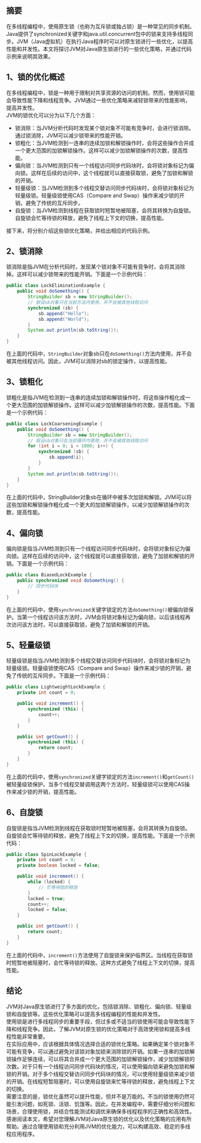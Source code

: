 <a name="WnW3z"></a>
## 摘要
在多线程编程中，使用原生锁（也称为互斥锁或独占锁）是一种常见的同步机制。Java提供了synchronized关键字和java.util.concurrent包中的锁来支持多线程同步。JVM（Java虚拟机）在执行Java程序时可以对原生锁进行一些优化，以提高性能和并发性。本文将探讨JVM对Java原生锁进行的一些优化策略，并通过代码示例来说明其效果。
<a name="gokug"></a>
## 1、锁的优化概述
在多线程编程中，锁是一种用于限制对共享资源的访问的机制。然而，使用锁可能会导致性能下降和线程竞争。JVM通过一些优化策略来减轻锁带来的性能影响，提高并发性。<br />JVM的锁优化可以分为以下几个方面：

- 锁消除：当JVM分析代码时发现某个锁对象不可能有竞争时，会进行锁消除。通过锁消除，JVM可以减少锁带来的性能开销。
- 锁粗化：当JVM检测到一连串的连续加锁和解锁操作时，会将这些操作合并成一个更大范围的加锁解锁操作。这样可以减少加锁解锁操作的次数，提高性能。
- 偏向锁：当JVM检测到只有一个线程访问同步代码块时，会将锁对象标记为偏向锁。这样在后续的访问中，这个线程就可以直接获取锁，避免了加锁和解锁的开销。
- 轻量级锁：当JVM检测到多个线程交替访问同步代码块时，会将锁对象标记为轻量级锁。轻量级锁使用CAS（Compare and Swap）操作来减少锁的开销，避免了传统的互斥同步。
- 自旋锁：当JVM检测到线程在获取锁时短暂地被阻塞，会将其转换为自旋锁。自旋锁会忙等待锁的释放，避免了线程上下文的切换，提高性能。

接下来，将分别介绍这些锁优化策略，并给出相应的代码示例。
<a name="CFQnh"></a>
## 2、锁消除
锁消除是指JVM在分析代码时，发现某个锁对象不可能有竞争时，会将其消除掉。这样可以减少锁带来的性能开销。下面是一个示例代码：
```java
public class LockEliminationExample {
    public void doSomething() {
        StringBuilder sb = new StringBuilder();
        // 假设sb对象只在当前方法内使用，并不会被其他线程访问
        synchronized (sb) {
            sb.append("Hello");
            sb.append("World");
        }
        System.out.println(sb.toString());
    }
}
```
在上面的代码中，`StringBuilder`对象sb只在`doSomething()`方法内使用，并不会被其他线程访问。因此，JVM可以消除对sb的锁定操作，以提高性能。
<a name="Qa8QS"></a>
## 3、锁粗化
锁粗化是指JVM在检测到一连串的连续加锁和解锁操作时，将这些操作粗化成一个更大范围的加锁解锁操作。这样可以减少加锁解锁操作的次数，提高性能。下面是一个示例代码：
```java
public class LockCoarseningExample {
    public void doSomething() {
        StringBuilder sb = new StringBuilder();
        // 假设sb对象只在当前循环内使用，并不会被其他线程访问
        for (int i = 0; i < 1000; i++) {
            synchronized (sb) {
                sb.append(i);
            }
        }
        System.out.println(sb.toString());
    }
}
```
在上面的代码中，StringBuilder对象sb在循环中被多次加锁和解锁。JVM可以将这些加锁和解锁操作粗化成一个更大的加锁解锁操作，以减少加锁解锁操作的次数，提高性能。
<a name="Mpxlp"></a>
## 4、偏向锁
偏向锁是指当JVM检测到只有一个线程访问同步代码块时，会将锁对象标记为偏向锁。这样在后续的访问中，这个线程就可以直接获取锁，避免了加锁和解锁的开销。下面是一个示例代码：
```java
public class BiasedLockExample {
    public synchronized void doSomething() {
        // 同步代码块
    }
}
```
在上面的代码中，使用`synchronized`关键字锁定的方法`doSomething()`被偏向锁保护。当第一个线程访问该方法时，JVM会将锁对象标记为偏向锁，以后该线程再次访问该方法时，可以直接获取锁，避免了加锁和解锁的开销。
<a name="vNc7O"></a>
## 5、轻量级锁
轻量级锁是指当JVM检测到多个线程交替访问同步代码块时，会将锁对象标记为轻量级锁。轻量级锁使用CAS（Compare and Swap）操作来减少锁的开销，避免了传统的互斥同步。下面是一个示例代码：
```java
public class LightweightLockExample {
    private int count = 0;

    public void increment() {
        synchronized (this) {
            count++;
        }
    }

    public int getCount() {
        synchronized (this) {
            return count;
        }
    }
}
```
在上面的代码中，使用`synchronized`关键字锁定的方法`increment()`和`getCount()`被轻量级锁保护。当多个线程交替调用这两个方法时，轻量级锁可以使用CAS操作来减少锁的开销，提高性能。
<a name="EMxZe"></a>
## 6、自旋锁
自旋锁是指当JVM检测到线程在获取锁时短暂地被阻塞，会将其转换为自旋锁。自旋锁会忙等待锁的释放，避免了线程上下文的切换，提高性能。下面是一个示例代码：
```java
public class SpinLockExample {
    private int count = 0;
    private boolean locked = false;

    public void increment() {
        while (locked) {
            // 忙等待锁的释放
        }
        locked = true;
        count++;
        locked = false;
    }

    public int getCount() {
        return count;
    }
}
```
在上面的代码中，`increment()`方法使用了自旋锁来保护临界区。当线程在获取锁时短暂地被阻塞时，会忙等待锁的释放。这种方式避免了线程上下文的切换，提高性能。
<a name="CrGCx"></a>
## 结论
JVM对Java原生锁进行了多方面的优化，包括锁消除、锁粗化、偏向锁、轻量级锁和自旋锁等。这些优化策略可以提高多线程编程的性能和并发性。<br />使用锁是进行多线程同步的重要手段，但过多或不适当的锁使用可能会导致性能下降和线程竞争。因此，了解JVM对原生锁的优化策略对于高效使用锁和提高多线程性能非常重要。<br />在实际应用中，应该根据具体情况选择合适的锁优化策略。如果确定某个锁对象不可能有竞争，可以通过避免对该锁对象加锁来消除锁的开销。如果一连串的加锁解锁操作足够连续，可以将其合并成一个更大范围的加锁解锁操作，减少加锁解锁的次数。对于只有一个线程访问同步代码块的情况，可以使用偏向锁来避免加锁和解锁的开销。对于多个线程交替访问同步代码块的情况，可以使用轻量级锁来减少锁的开销。在线程短暂阻塞时，可以使用自旋锁来忙等待锁的释放，避免线程上下文的切换。<br />需要注意的是，锁优化虽然可以提升性能，但并不是万能的。不当的锁使用仍然可能引发问题，如死锁、活锁、饥饿等。因此，在并发编程中，需要仔细分析问题和场景，合理使用锁，并结合性能测试和调优来确保多线程程序的正确性和高效性。<br />感谢阅读本文，希望对您理解JVM对Java原生锁的优化以及优化策略的应用有所帮助。通过合理使用锁和充分利用JVM的优化能力，可以构建高效、稳定的多线程应用程序。
